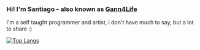 ### Hi! I'm Santiago - also known as [Gann4Life](http://gann4life.ga/about)

I'm a self taught programmer and artist, i don't have much to say, but a lot to share :)

[![Top Langs](https://github-readme-stats.vercel.app/api/top-langs/?username=gann4&layout=compact&theme=dark&hide=tcl)](https://github.com/anuraghazra/github-readme-stats)
